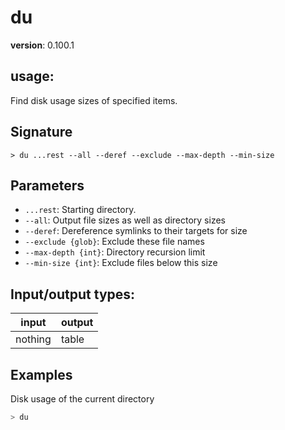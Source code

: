 # du

**version**: 0.100.1

## **usage**:

Find disk usage sizes of specified items.

## Signature

`> du ...rest --all --deref --exclude --max-depth --min-size`

## Parameters

- `...rest`: Starting directory.
- `--all`: Output file sizes as well as directory sizes
- `--deref`: Dereference symlinks to their targets for size
- `--exclude {glob}`: Exclude these file names
- `--max-depth {int}`: Directory recursion limit
- `--min-size {int}`: Exclude files below this size

## Input/output types:

| input   | output |
| ------- | ------ |
| nothing | table  |

## Examples

Disk usage of the current directory

```bash
> du
```
